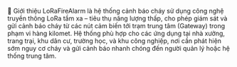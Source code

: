 📝 Giới thiệu
LoRaFireAlarm là hệ thống cảnh báo cháy sử dụng công nghệ truyền thông LoRa tầm xa – tiêu thụ năng lượng thấp, cho phép giám sát và gửi cảnh báo cháy từ các nút cảm biến tới trạm trung tâm (Gateway) trong phạm vi hàng kilomet. Hệ thống phù hợp cho các ứng dụng tại nhà xưởng, trang trại, khu dân cư, trường học, và khu công nghiệp, nơi cần phát hiện sớm nguy cơ cháy và gửi cảnh báo nhanh chóng đến người quản lý hoặc hệ thống trung tâm.
